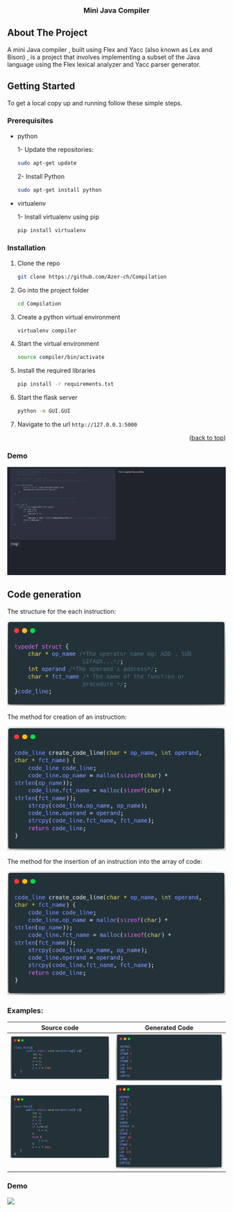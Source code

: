 <h3 align="center">Mini Java Compiler</h3>

</div>

<!-- ABOUT THE PROJECT -->

## About The Project

A mini Java compiler , built using Flex and Yacc (also known as Lex and Bison) , is a project that involves implementing a subset of the Java language using the Flex lexical analyzer and Yacc parser generator.

<!-- GETTING STARTED -->

## Getting Started

To get a local copy up and running follow these simple steps.

### Prerequisites

- python

  1- Update the repositories:

  ```sh
  sudo apt-get update
  ```

  2- Install Python

  ```sh
  sudo apt-get install python
  ```

- virtualenv

  1- Install virtualenv using pip

  ```sh
  pip install virtualenv
  ```

### Installation

1.  Clone the repo
    ```sh
    git clone https://github.com/Azer-ch/Compilation
    ```
2.  Go into the project folder
    ```sh
    cd Compilation
    ```
3.  Create a python virtual environment
    ```sh
    virtualenv compiler
    ```
4.  Start the virtual environment
    ```sh
    source compiler/bin/activate
    ```
5. Install the required libraries
    ```sh
    pip install -r requirements.txt
    ```
6. Start the flask server
    ```sh
    python -m GUI.GUI
    ```
7. Navigate to the url `http://127.0.0.1:5000`
    <p align="right">(<a href="#readme-top">back to top</a>)</p>


### Demo
<p align="center">
  <img src="demo/demo.gif" alt="animated" />
</p>

## Code generation

The structure for the each instruction:

![](code_gen/screenshots/1.png)

The method for creation of an instruction:

![](code_gen/screenshots/2.png)


The method for the insertion of an instruction into the array of code:

![](code_gen/screenshots/2.png)

### Examples:


Source code             |  Generated Code
:-------------------------:|:-------------------------:
![](code_gen/screenshots/1_code.png)  |  ![](code_gen/screenshots/1_code_gen.png)
![](code_gen/screenshots/2_code.png)  |  ![](code_gen/screenshots/2_code_gen.png)


### Demo
![](demo/code_gen.gif)


[linkedin-shield]: https://img.shields.io/badge/-LinkedIn-black.svg?style=for-the-badge&logo=linkedin&colorB=555
[linkedin-url]: https://www.linkedin.com/in/chazer/
[contributors-shield]: https://img.shields.io/github/contributors/Azer-ch/TGL-Mobile.svg?style=for-the-badge
[contributors-url]: https://github.com/Azer-ch/TGL-Mobile/graphs/contributors
[product-screenshot]: images/logo.jpeg
[Yacc-url]: https://www.javatpoint.com/yacc#:~:text=YACC%20stands%20for%20Yet%20Another,by%20LALR%20(1)%20grammar.
[Yacc]: https://img.shields.io/badge/C-00599C?style=for-the-badge&logo=yacc&logoColor=white
[Flex-url]: https://www.geeksforgeeks.org/flex-fast-lexical-analyzer-generator/
[Flex]: https://img.shields.io/badge/C-00599C?style=for-the-badge&logo=flex&logoColor=white
[Python]: https://img.shields.io/badge/Python-3776AB?style=for-the-badge&logo=python&logoColor=white
[Python-url]: https://www.python.org/
